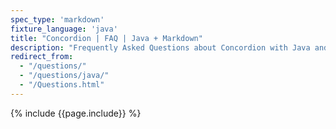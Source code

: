 ```yaml
---
spec_type: 'markdown'
fixture_language: 'java'
title: "Concordion | FAQ | Java + Markdown"
description: "Frequently Asked Questions about Concordion with Java and Markdown."
redirect_from: 
  - "/questions/"
  - "/questions/java/"
  - "/Questions.html"
---
```


{% include {{page.include}} %}
